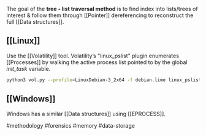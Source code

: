 The goal of the **tree - list traversal method** is to find index into lists/trees of interest & follow them through [[Pointer]] dereferencing to reconstruct the full [[Data structures]].

## [[Linux]]

Use the [[Volatility]] tool. Volatility’s "linux_pslist" plugin enumerates [[Processes]] by walking the active process list pointed to by the global *init_task* variable.

```bash fold title:"Use linux_pslist showing information about each process"
python3 vol.py --profile=LinuxDebian-3_2x64 -f debian.lime linux_pslist
```
## [[Windows]]

Windows has a similar [[Data structures]] using [[EPROCESS]].

#methodology #forensics #memory #data-storage




